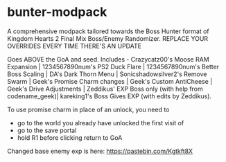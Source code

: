 # bunter-modpack
A comprehensive modpack tailored towards the Boss Hunter format of Kingdom Hearts 2 Final Mix Boss/Enemy Randomizer. REPLACE YOUR OVERRIDES EVERY TIME THERE'S AN UPDATE

Goes ABOVE the GoA and seed. Includes - Crazycatz00's Moose RAM Expansion | 1234567890num's PS2 Duck Flare | 1234567890num's Better Boss Scaling | DA's Dark Thorn Menu | Sonicshadowsilver2's Remove Swarm | Geek's Promise Charm changes | Geek's Custom AntiCheese | Geek's Drive Adjustments | Zeddikus' EXP Boss only (with help from codename_geek)| kareking1's Boss Gives EXP (with edits by Zeddikus).

To use promise charm in place of an unlock, you need to
- go to the world you already have unlocked the first visit of
- go to the save portal
- hold R1 before clicking return to GoA

Changed base enemy exp is here: https://pastebin.com/Kgtkft8X
